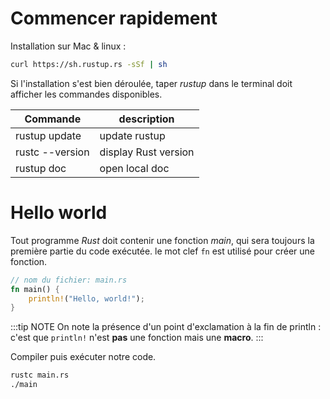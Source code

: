 # Commencer rapidement

Installation sur Mac & linux :

```sh
curl https://sh.rustup.rs -sSf | sh
```

Si l'installation s'est bien déroulée, taper *rustup* dans le terminal doit afficher les commandes disponibles.

| Commande | description |
|---------|-------------|
|rustup update| update rustup|
|rustc --version | display Rust version |
| rustup doc | open local doc |

# Hello world

Tout programme *Rust* doit contenir une fonction *main*, qui sera toujours la première partie du code exécutée. le mot clef `fn` est utilisé pour créer une fonction.

```rust
// nom du fichier: main.rs
fn main() {
    println!("Hello, world!");
}
```

:::tip NOTE
On note la présence d'un point d'exclamation à la fin de println : c'est que `println!` n'est **pas** une fonction mais une **macro**.
:::

Compiler puis exécuter notre code.

```sh
rustc main.rs
./main
```